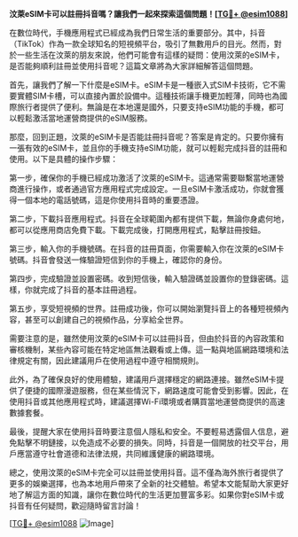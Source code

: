 **汶萊eSIM卡可以註冊抖音嗎？讓我們一起來探索這個問題！[[TG💪+ @esim1088](https://t.me/s/esim1088)]**

在數位時代，手機應用程式已經成為我們日常生活的重要部分。其中，抖音（TikTok）作為一款全球知名的短視頻平台，吸引了無數用戶的目光。然而，對於一些生活在汶萊的朋友來說，他們可能會有這樣的疑問：使用汶萊的eSIM卡，是否能夠順利註冊並使用抖音呢？這篇文章將為大家詳細解答這個問題。

首先，讓我們了解一下什麼是eSIM卡。eSIM卡是一種嵌入式SIM卡技術，它不需要實體SIM卡槽，可以直接內置於設備中。這種技術讓手機更加輕薄，同時也為國際旅行者提供了便利。無論是在本地還是國外，只要支持eSIM功能的手機，都可以輕鬆激活當地運營商提供的eSIM服務。

那麼，回到正題，汶萊的eSIM卡是否能註冊抖音呢？答案是肯定的。只要你擁有一張有效的eSIM卡，並且你的手機支持eSIM功能，就可以輕鬆完成抖音的註冊和使用。以下是具體的操作步驟：

第一步，確保你的手機已經成功激活了汶萊的eSIM卡。這通常需要聯繫當地運營商進行操作，或者通過官方應用程式完成設定。一旦eSIM卡激活成功，你就會獲得一個本地的電話號碼，這是你使用抖音時的重要憑證。

第二步，下載抖音應用程式。抖音在全球範圍內都有提供下載，無論你身處何地，都可以從應用商店免費下載。下載完成後，打開應用程式，點擊註冊按鈕。

第三步，輸入你的手機號碼。在抖音的註冊頁面，你需要輸入你在汶萊的eSIM卡號碼。抖音會發送一條驗證短信到你的手機上，確認你的身份。

第四步，完成驗證並設置密碼。收到短信後，輸入驗證碼並設置你的登錄密碼。這樣，你就完成了抖音的基本註冊過程。

第五步，享受短視頻的世界。註冊成功後，你可以開始瀏覽抖音上的各種短視頻內容，甚至可以創建自己的視頻作品，分享給全世界。

需要注意的是，雖然使用汶萊的eSIM卡可以註冊抖音，但由於抖音的內容政策和審核機制，某些內容可能在特定地區無法觀看或上傳。這一點與地區網路環境和法律規定有關，因此建議用戶在使用過程中遵守相關規則。

此外，為了確保良好的使用體驗，建議用戶選擇穩定的網路連接。雖然eSIM卡提供了便捷的國際漫遊服務，但在某些情況下，網路速度可能會受到影響。因此，在使用抖音或其他應用程式時，建議選擇Wi-Fi環境或者購買當地運營商提供的高速數據套餐。

最後，提醒大家在使用抖音時要注意個人隱私和安全。不要輕易透露個人信息，避免點擊不明鏈接，以免造成不必要的損失。同時，抖音是一個開放的社交平台，用戶應當遵守社會道德和法律法規，共同維護健康的網路環境。

總之，使用汶萊的eSIM卡完全可以註冊並使用抖音。這不僅為海外旅行者提供了更多的娛樂選擇，也為本地用戶帶來了全新的社交體驗。希望本文能幫助大家更好地了解這方面的知識，讓你在數位時代的生活更加豐富多彩。如果你對eSIM卡或抖音有任何疑問，歡迎隨時留言討論！

[[TG💪+ @esim1088](https://t.me/s/esim1088) ![Image](https://i.postimg.cc/4NQfJmqS/Snipaste-2025-05-13-00-14-12.png)]